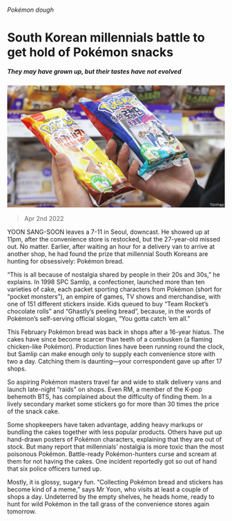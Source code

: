###### Pokémon dough

# South Korean millennials battle to get hold of Pokémon snacks 

##### They may have grown up, but their tastes have not evolved 

![image](images/20220402_ASP001_0.jpg) 

> Apr 2nd 2022 

YOON SANG-SOON leaves a 7-11 in Seoul, downcast. He showed up at 11pm, after the convenience store is restocked, but the 27-year-old missed out. No matter. Earlier, after waiting an hour for a delivery van to arrive at another shop, he had found the prize that millennial South Koreans are hunting for obsessively: Pokémon bread.

“This is all because of nostalgia shared by people in their 20s and 30s,” he explains. In 1998 SPC Samlip, a confectioner, launched more than ten varieties of cake, each packet sporting characters from Pokémon (short for “pocket monsters”), an empire of games, TV shows and merchandise, with one of 151 different stickers inside. Kids queued to buy “Team Rocket’s chocolate rolls” and “Ghastly’s peeling bread”, because, in the words of Pokémon’s self-serving official slogan, “You gotta catch ’em all.”


This February Pokémon bread was back in shops after a 16-year hiatus. The cakes have since become scarcer than teeth of a combusken (a flaming chicken-like Pokémon). Production lines have been running round the clock, but Samlip can make enough only to supply each convenience store with two a day. Catching them is daunting—your correspondent gave up after 17 shops.

So aspiring Pokémon masters travel far and wide to stalk delivery vans and launch late-night “raids” on shops. Even RM, a member of the K-pop behemoth BTS, has complained about the difficulty of finding them. In a lively secondary market some stickers go for more than 30 times the price of the snack cake.

Some shopkeepers have taken advantage, adding heavy markups or bundling the cakes together with less popular products. Others have put up hand-drawn posters of Pokémon characters, explaining that they are out of stock. But many report that millennials’ nostalgia is more toxic than the most poisonous Pokémon. Battle-ready Pokémon-hunters curse and scream at them for not having the cakes. One incident reportedly got so out of hand that six police officers turned up.

Mostly, it is glossy, sugary fun. “Collecting Pokémon bread and stickers has become kind of a meme,” says Mr Yoon, who visits at least a couple of shops a day. Undeterred by the empty shelves, he heads home, ready to hunt for wild Pokémon in the tall grass of the convenience stores again tomorrow.

